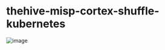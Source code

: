 # thehive-misp-cortex-shuffle-kubernetes
![image](https://user-images.githubusercontent.com/75414361/236923781-f213e894-3b5e-4d0b-9427-2e15de39f84d.png)
